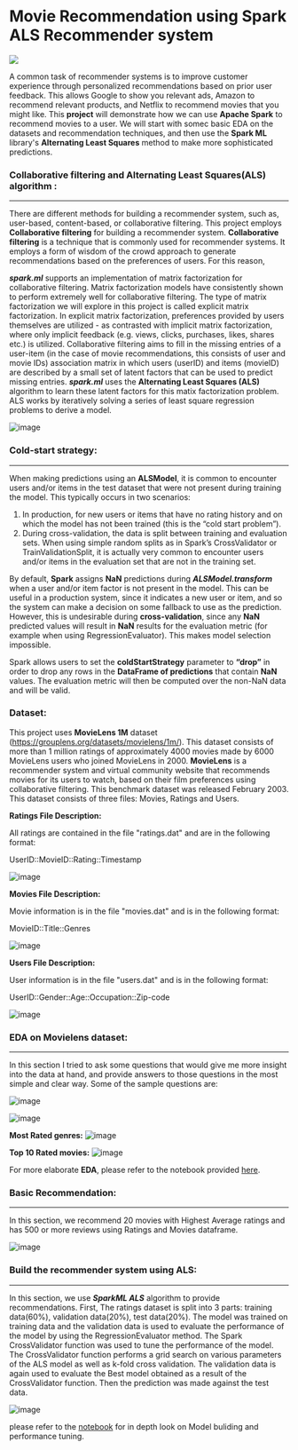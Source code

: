 
# Movie Recommendation using Spark ALS Recommender system
<img src="https://media.giphy.com/media/2eKtgBTca0l4atcsPI/giphy.gif?cid=790b76111152f32a380d5cd59abdd73471f8a3f78e9ecaaf&rid=giphy.gif&ct=g" />

A common task of recommender systems is to improve customer experience through personalized recommendations based on prior user feedback. This allows Google to show you relevant ads, Amazon to recommend relevant products, and Netflix to recommend movies that you might like. This <b>project</b> will demonstrate how we can use <b>Apache Spark</b> to recommend movies to a user. We will start with somec basic EDA on the datasets and recommendation techniques, and then use the <b>Spark ML</b> library's <b>Alternating Least Squares</b> method to make more sophisticated predictions.

### <b>Collaborative filtering and Alternating Least Squares(ALS) algorithm :</b>
---------------------------------------------------------------------------------
There are different methods for building a recommender system, such as, user-based, content-based, or collaborative filtering. This project employs <b>Collaborative filtering</b> for building a recommender system. <b>Collaborative filtering</b> is a technique that is commonly used for recommender systems. It employs a form of wisdom of the crowd approach to generate recommendations based on the preferences of users. For this reason, 

<b><i>spark.ml</i></b> supports an implementation of matrix factorization for collaborative filtering. Matrix factorization models have consistently shown to perform extremely well for collaborative filtering. The type of matrix factorization we will explore in this project is called explicit matrix factorization. In explicit matrix factorization, preferences provided by users themselves are utilized - as contrasted with implicit matrix factorization, where only implicit feedback (e.g. views, clicks, purchases, likes, shares etc.) is utilized. Collaborative filtering aims to fill in the missing entries of a user-item (in the case of movie recommendations, this consists of user and movie IDs) association matrix in which users (userID) and items (movieID) are described by a small set of latent factors that can be used to predict missing entries. <b><i>spark.ml</i></b> uses the <b>Alternating Least Squares (ALS)</b> algorithm to learn these latent factors for this matix factorization problem. ALS works by iteratively solving a series of least square regression problems to derive a model.

![image](https://user-images.githubusercontent.com/66075772/133675900-3d3e7058-9350-48fe-8f5a-aa5b6d2f774c.png)


### <b>Cold-start strategy:</b>
--------------------------------
When making predictions using an <b>ALSModel</b>, it is common to encounter users and/or items in the test dataset that were not present during training the model. This typically occurs in two scenarios:

1. In production, for new users or items that have no rating history and on which the model has not been trained (this is the “cold start problem”).
2. During cross-validation, the data is split between training and evaluation sets. When using simple random splits as in Spark’s CrossValidator or TrainValidationSplit, it is      actually very common to encounter users and/or items in the evaluation set that are not in the training set.

By default, <b>Spark</b> assigns <b>NaN</b> predictions during <b><i>ALSModel.transform</i></b> when a user and/or item factor is not present in the model. This can be useful in a production system, since it indicates a new user or item, and so the system can make a decision on some fallback to use as the prediction.
However, this is undesirable during <b>cross-validation</b>, since any <b>NaN</b> predicted values will result in <b>NaN</b> results for the evaluation metric (for example when using RegressionEvaluator). This makes model selection impossible.

Spark allows users to set the <b>coldStartStrategy</b> parameter to <b>“drop”</b> in order to drop any rows in the <b>DataFrame of predictions</b> that contain <b>NaN</b> values. The evaluation metric will then be computed over the non-NaN data and will be valid.

### <b> Dataset:</b>

This project uses <b>MovieLens 1M</b> dataset (https://grouplens.org/datasets/movielens/1m/). This dataset consists of more than 1 million ratings of approximately 4000 movies made by 6000 MovieLens users who joined MovieLens in 2000. <b>MovieLens</b> is a recommender system and virtual community website that recommends movies for its users to watch, based on their film preferences using collaborative filtering. This benchmark dataset was released February 2003.
This dataset consists of three files: Movies, Ratings and Users.

<b>Ratings File Description:</b>

All ratings are contained in the file "ratings.dat" and are in the
following format:

UserID::MovieID::Rating::Timestamp

![image](https://user-images.githubusercontent.com/66075772/133790133-8591e896-b412-4e6b-bba9-7524e8edf40d.png)

<b>Movies File Description:</b>

Movie information is in the file "movies.dat" and is in the following
format:

MovieID::Title::Genres

![image](https://user-images.githubusercontent.com/66075772/133790486-41c099c6-240c-407f-ab64-8fc9cf7e06c1.png)

<b>Users File Description:</b>

User information is in the file "users.dat" and is in the following
format:

UserID::Gender::Age::Occupation::Zip-code

![image](https://user-images.githubusercontent.com/66075772/133791342-960aa8ad-f732-4de7-a9ba-2d1b39c27ed3.png)

### <b>EDA on Movielens dataset:</b>
------------------------------------
In this section I tried to ask some questions that would give me more insight into the data at hand, and provide answers to those questions in the most simple and clear way.
Some of the sample questions are:

![image](https://user-images.githubusercontent.com/66075772/133797609-2a66f64c-a711-44fc-996c-956f1e5d34fb.png)

![image](https://user-images.githubusercontent.com/66075772/133797783-82d04c8d-ad23-421e-9699-76361fe045f2.png)

<b>Most Rated genres:</b>
![image](https://user-images.githubusercontent.com/66075772/133797925-d36afcc6-b833-4508-980f-1c640802f2aa.png)

<b>Top 10 Rated movies:</b>
![image](https://user-images.githubusercontent.com/66075772/133798120-d37c67ee-c155-4e90-adc1-b0fa0e7b80e6.png)

For more elaborate <b>EDA</b>, please refer to the notebook provided <a href="https://github.com/J-R-1/J-R-1/blob/main/Movie%20Recommendation%20using%20Spark%20ALS%20Recommender%20system/Movie_Recommendation_ALS.ipynb">here</a>. 

### <b>Basic Recommendation:</b>
--------------------------------

In this section, we recommend 20 movies with Highest Average ratings and has 500 or more reviews using Ratings and Movies dataframe.

![image](https://user-images.githubusercontent.com/66075772/133849374-68b6eea4-7364-4e3d-bab7-34b3c3dd05b0.png)

### <b>Build the recommender system using ALS:</b>
--------------------------------------------------
In this section, we use <b><i>SparkML ALS</i></b> algorithm to provide recommendations. First, The ratings dataset is split into 3 parts: training data(60%), validation data(20%), test data(20%). The model was trained on training data and the validation data is used to evaluate the performance of the model by using the RegressionEvaluator method. The Spark CrossValidator function was used to tune the performance of the model. The CrossValidator function performs a grid search on various parameters of the ALS model as well as k-fold cross validation. The validation data is again used to evaluate the Best model obtained as a result of the CrossValidator function. Then the prediction was made against the test data.

![image](https://user-images.githubusercontent.com/66075772/133854866-95569936-bf83-44c5-a98b-9d21890d1e3d.png)


please refer to the <a href="https://github.com/J-R-1/J-R-1/blob/main/Movie%20Recommendation%20using%20Spark%20ALS%20Recommender%20system/Movie_Recommendation_ALS.ipynb">notebook</a> for in depth look on Model buliding and performance tuning. 














  
